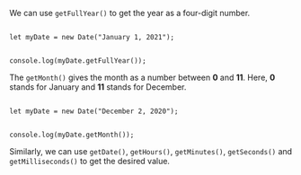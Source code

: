We can use `getFullYear()`
to get the year as a four-digit number.

<Editor lang="javascript">
<code>
let myDate = new Date("January 1, 2021");

console.log(myDate.getFullYear());
</code>
</Editor>

The `getMonth()` gives
the month as a number between **0** and **11**.
Here, **0** stands for January
and
**11** stands for December.

<Editor lang="javascript">
<code>
let myDate = new Date("December 2, 2020");

console.log(myDate.getMonth());
</code>
</Editor>

Similarly,
we can use
`getDate()`,
`getHours()`,
`getMinutes()`,
`getSeconds()`
and
`getMilliseconds()`
to get the desired value.
